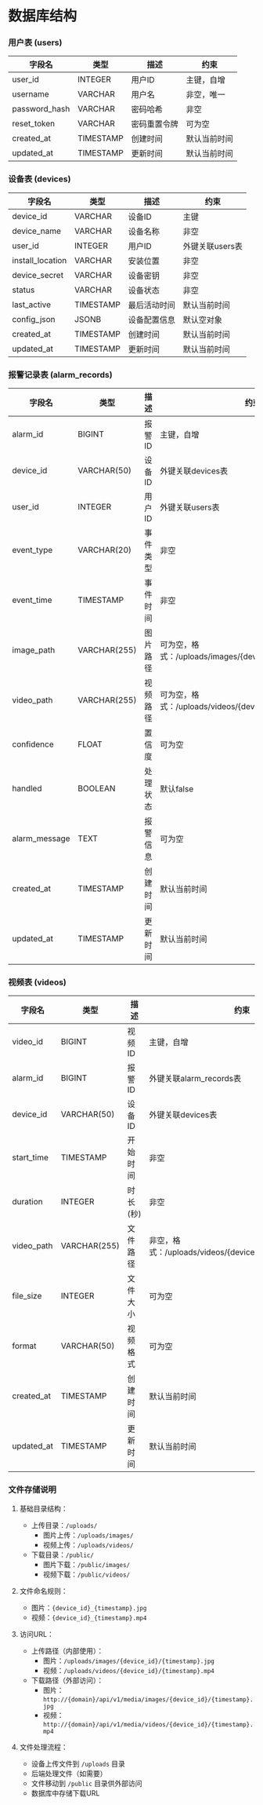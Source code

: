 # 数据库结构

### 用户表 (users)
| 字段名 | 类型 | 描述 | 约束 |
|--------|------|------|------|
| user_id | INTEGER | 用户ID | 主键，自增 |
| username | VARCHAR | 用户名 | 非空，唯一 |
| password_hash | VARCHAR | 密码哈希 | 非空 |
| reset_token | VARCHAR | 密码重置令牌 | 可为空 |
| created_at | TIMESTAMP | 创建时间 | 默认当前时间 |
| updated_at | TIMESTAMP | 更新时间 | 默认当前时间 |

### 设备表 (devices)
| 字段名 | 类型 | 描述 | 约束 |
|--------|------|------|------|
| device_id | VARCHAR | 设备ID | 主键 |
| device_name | VARCHAR | 设备名称 | 非空 |
| user_id | INTEGER | 用户ID | 外键关联users表 |
| install_location | VARCHAR | 安装位置 | 非空 |
| device_secret | VARCHAR | 设备密钥 | 非空 |
| status | VARCHAR | 设备状态 | 非空 |
| last_active | TIMESTAMP | 最后活动时间 | 默认当前时间 |
| config_json | JSONB | 设备配置信息 | 默认空对象 |
| created_at | TIMESTAMP | 创建时间 | 默认当前时间 |
| updated_at | TIMESTAMP | 更新时间 | 默认当前时间 |

### 报警记录表 (alarm_records)
| 字段名 | 类型 | 描述 | 约束 |
|--------|------|------|------|
| alarm_id | BIGINT | 报警ID | 主键，自增 |
| device_id | VARCHAR(50) | 设备ID | 外键关联devices表 |
| user_id | INTEGER | 用户ID | 外键关联users表 |
| event_type | VARCHAR(20) | 事件类型 | 非空 |
| event_time | TIMESTAMP | 事件时间 | 非空 |
| image_path | VARCHAR(255) | 图片路径 | 可为空，格式：/uploads/images/{device_id}/{timestamp}.jpg |
| video_path | VARCHAR(255) | 视频路径 | 可为空，格式：/uploads/videos/{device_id}/{timestamp}.mp4 |
| confidence | FLOAT | 置信度 | 可为空 |
| handled | BOOLEAN | 处理状态 | 默认false |
| alarm_message | TEXT | 报警信息 | 可为空 |
| created_at | TIMESTAMP | 创建时间 | 默认当前时间 |
| updated_at | TIMESTAMP | 更新时间 | 默认当前时间 |

### 视频表 (videos)
| 字段名 | 类型 | 描述 | 约束 |
|--------|------|------|------|
| video_id | BIGINT | 视频ID | 主键，自增 |
| alarm_id | BIGINT | 报警ID | 外键关联alarm_records表 |
| device_id | VARCHAR(50) | 设备ID | 外键关联devices表 |
| start_time | TIMESTAMP | 开始时间 | 非空 |
| duration | INTEGER | 时长(秒) | 非空 |
| video_path | VARCHAR(255) | 文件路径 | 非空，格式：/uploads/videos/{device_id}/{timestamp}.mp4 |
| file_size | INTEGER | 文件大小 | 可为空 |
| format | VARCHAR(50) | 视频格式 | 可为空 |
| created_at | TIMESTAMP | 创建时间 | 默认当前时间 |
| updated_at | TIMESTAMP | 更新时间 | 默认当前时间 |

### 文件存储说明
1. 基础目录结构：
   - 上传目录：`/uploads/`
     - 图片上传：`/uploads/images/`
     - 视频上传：`/uploads/videos/`
   - 下载目录：`/public/`
     - 图片下载：`/public/images/`
     - 视频下载：`/public/videos/`

2. 文件命名规则：
   - 图片：`{device_id}_{timestamp}.jpg`
   - 视频：`{device_id}_{timestamp}.mp4`

3. 访问URL：
   - 上传路径（内部使用）：
     - 图片：`/uploads/images/{device_id}/{timestamp}.jpg`
     - 视频：`/uploads/videos/{device_id}/{timestamp}.mp4`
   - 下载路径（外部访问）：
     - 图片：`http://{domain}/api/v1/media/images/{device_id}/{timestamp}.jpg`
     - 视频：`http://{domain}/api/v1/media/videos/{device_id}/{timestamp}.mp4`

4. 文件处理流程：
   - 设备上传文件到 `/uploads` 目录
   - 后端处理文件（如需要）
   - 文件移动到 `/public` 目录供外部访问
   - 数据库中存储下载URL